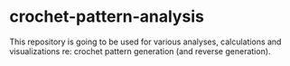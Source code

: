 # crochet-pattern-analysis
This repository is going to be used for various analyses, calculations and visualizations re: crochet pattern generation (and reverse generation).
